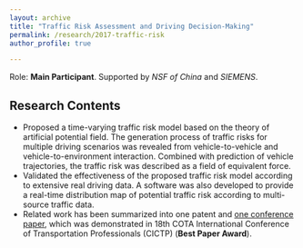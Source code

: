 ```yaml
---
layout: archive
title: "Traffic Risk Assessment and Driving Decision-Making"
permalink: /research/2017-traffic-risk
author_profile: true

---
```


Role: **Main Participant**. Supported by *NSF of China* and *SIEMENS*.

## Research Contents

- Proposed a time-varying traffic risk model based on the theory of artificial potential field. The generation process of traffic risks for multiple driving scenarios was revealed from vehicle-to-vehicle and vehicle-to-environment interaction. Combined with prediction of vehicle trajectories, the traffic risk was described as a field of equivalent force.
- Validated the effectiveness of the proposed traffic risk model according to extensive real driving data. A software was also developed to provide a real-time distribution map of potential traffic risk according to multi-source traffic data.
- Related work has been summarized into one patent and [one conference paper](https://wangjw18.github.io/publication/2018-CICTP), which was demonstrated in 18th COTA International Conference of Transportation Professionals (CICTP) (**Best Paper Award**).